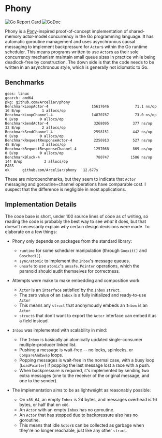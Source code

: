 # Phony

[![Go Report Card](https://goreportcard.com/badge/github.com/Arceliar/phony)](https://goreportcard.com/report/github.com/Arceliar/phony)
[![GoDoc](https://godoc.org/github.com/Arceliar/phony?status.svg)](https://godoc.org/github.com/Arceliar/phony)

Phony is a [Pony](https://ponylang.io/)-inspired proof-of-concept implementation of shared-memory actor-model concurrency in the Go programming language. It has automatic goroutine management and uses asynchronous causal messaging to implement backpressure for `Actor`s within the Go runtime scheduler. This means programs written to use `Actor`s as their sole concurrency mechanism maintain small queue sizes in practice while being deadlock-free by construction. The down side is that the code needs to be written in an asynchronous style, which is generally not idiomatic to Go.

## Benchmarks

```
goos: linux
goarch: amd64
pkg: github.com/Arceliar/phony
BenchmarkLoopActor-4                	15617646	        71.1 ns/op	      16 B/op	       1 allocs/op
BenchmarkLoopChannel-4              	14870767	        73.0 ns/op	       0 B/op	       0 allocs/op
BenchmarkSendActor-4                	 3268095	       377 ns/op	      32 B/op	       2 allocs/op
BenchmarkSendChannel-4              	 2598151	       442 ns/op	       0 B/op	       0 allocs/op
BenchmarkRequestResponseActor-4     	 2256913	       527 ns/op	      48 B/op	       3 allocs/op
BenchmarkRequestResponseChannel-4   	 1257068	       869 ns/op	       0 B/op	       0 allocs/op
BenchmarkBlock-4                    	  780747	      1586 ns/op	     144 B/op	       3 allocs/op
PASS
ok  	github.com/Arceliar/phony	12.677s
```

These are microbenchmarks, but they seem to indicate that `Actor` messaging and goroutine+channel operations have comparable cost. I suspect that the difference is negligible in most applications.

## Implementation Details

The code base is short, under 100 source lines of code as of writing, so reading the code is probably the best way to see *what* it does, but that doesn't necessarily explain *why* certain design decisions were made. To elaborate on a few things:

- Phony only depends on packages from the standard library:
    - `runtime` for some scheduler manipulation (through `Goexit()` and `Gosched()`).
    - `sync/atomic` to implement the `Inbox`'s message queues.
    - `unsafe` to use `atomic`'s `unsafe.Pointer` operations, which the paranoid should audit themselves for correctness.

- Attempts were make to make embedding and composition work:
    - `Actor` is an `interface` satisfied by the `Inbox` `struct`.
    - The zero value of an `Inbox` is a fully initialized and ready-to-use `Actor`
    - This means any `struct` that anonymously embeds an `Inbox` is an `Actor`
    - `struct`s that don't want to export the `Actor` interface can embed it as a field instead.

- `Inbox` was implemented with scalability in mind:
    - The `Inbox` is basically an atomically updated single-consumer multiple-producer linked list.
    - Pushing a message is wait-free -- no locks, spinlocks, or `CompareAndSwap` loops.
    - Popping messages is wait-free in the normal case, with a busy loop (`LoadPointer`) if popping the last message lost a race with a push.
    - When backpressure is required, it's implemented by sending two extra messages (one to the receiver of the original message, and one to the sender).

- The implementation aims to be as lightweight as reasonably possible:
    - On `x86_64`, an empty `Inbox` is 24 bytes, and messages overhead is 16 bytes, or half that on `x86`.
    - An `Actor` with an empty `Inbox` has no goroutine.
    - An `Actor` that has stopped due to backpressure also has no goroutine.
    - This means that idle `Actor`s can be collected as garbage when they're no longer reachable, just like any other `struct`.

